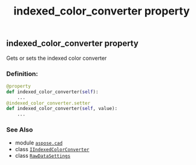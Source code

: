 ﻿---
title: indexed_color_converter property
second_title: Aspose.CAD for Python via .NET API References
description: 
type: docs
weight: 70
url: /python-net/aspose.cad/rawdatasettings/indexed_color_converter/
is_root: false
---

## indexed_color_converter property


Gets or sets the indexed color converter
### Definition:
```python
@property
def indexed_color_converter(self):
    ...
@indexed_color_converter.setter
def indexed_color_converter(self, value):
    ...
```

### See Also
* module [`aspose.cad`](../../)
* class [`IIndexedColorConverter`](/cad/python-net/aspose.cad/iindexedcolorconverter)
* class [`RawDataSettings`](/cad/python-net/aspose.cad/rawdatasettings)
